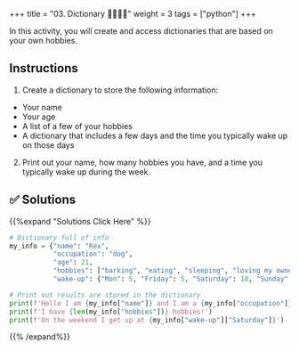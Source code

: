 +++
title = "03. Dictionary  👩‍🎓👨‍🎓"
weight = 3
tags = ["python"] 
+++


In this activity, you will create and access dictionaries that are based on your own hobbies.

## Instructions

1. Create a dictionary to store the following information:

* Your name
* Your age
* A list of a few of your hobbies
* A dictionary that includes a few days and the time you typically wake up on those days

2. Print out your name, how many hobbies you have, and a time you typically wake up during the week.

## ✅ Solutions
{{%expand "Solutions Click Here" %}}

```python
# Dictionary full of info
my_info = {"name": "Rex",
           "occupation": "dog",
           "age": 21,
           "hobbies": ["barking", "eating", "sleeping", "loving my owner"],
           "wake-up": {"Mon": 5, "Friday": 5, "Saturday": 10, "Sunday": 9}}

# Print out results are stored in the dictionary
print(f'Hello I am {my_info["name"]} and I am a {my_info["occupation"]}')
print(f'I have {len(my_info["hobbies"])} hobbies!')
print(f'On the weekend I get up at {my_info["wake-up"]["Saturday"]}')
```
{{% /expand%}}